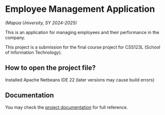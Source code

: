 # Employee Management Application
*(Mapúa University, SY 2024-2025)*

This is an application for managing employees and their performance in the company.

This project is a submission for the final course project for CSS123L (School of Information Technology).

## How to open the project file?
Installed Apache Netbeans IDE 22 (later versions may cause build errors)

## Documentation
You may check the [project documentation](https://docs.google.com/document/d/1pBBKUfWra1ZWXhUTKDfKxwLw-_1SZkrXSIZ_kAUwsXc) for full reference.
